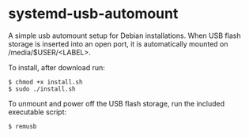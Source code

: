 # systemd-usb-automount
A simple usb automount setup for Debian installations. When USB flash storage is inserted into an open port, it is automatically mounted on /media/$USER/\<LABEL\>.

To install, after download run:

```
$ chmod +x install.sh
$ sudo ./install.sh
```
To unmount and power off the USB flash storage, run the included executable script:

```
$ remusb
```
